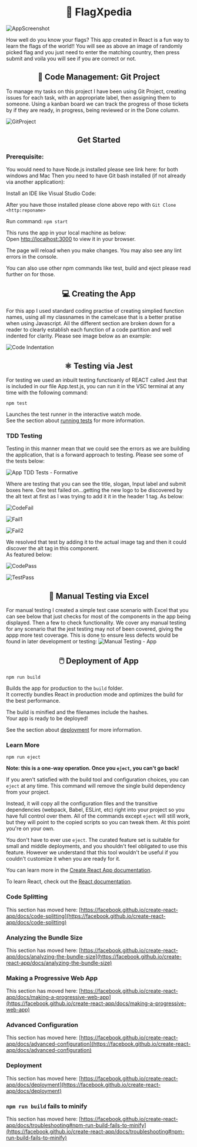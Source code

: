 <h1 align="center">🧮 FlagXpedia </h1>

![AppScreenshot](https://github.com/user-attachments/assets/feb8ae19-d214-44a5-a66c-cb8386436a11)

How well do you know your flags? This app created in React is a fun way to learn the flags of the world!! You will see as above an image of randomly picked flag and you just need to enter the matching country, then press submit and voila you will see if you are correct or not. 

<h2 align="center">🧮 Code Management: Git Project </h2>

To manage my tasks on this project I have been using Git Project, creating issues for each task, with an appropriate label, then assigning them to someone. Using a kanban board we can track the progress of those tickets by if they are ready, in progress, being reviewed or in the Done column.

![GitProject](https://github.com/user-attachments/assets/a0500657-a074-465a-a7ad-dd5bf49b3bf6)

<h2 align="center">Get Started</h2>

### Prerequisite:

You would need to have Node.js installed please see link here:  for both windows and Mac
Then you need to have Git bash installed (if not already via another application): 

Install an IDE like Visual Studio Code: 

After you have those installed please clone above repo with
`Git Clone <http:reponame>`

Run command:
`npm start`

This runs the app in your local machine as below:\
Open [http://localhost:3000](http://localhost:3000) to view it in your browser.

The page will reload when you make changes. You may also see any lint errors in the console.

You can also use other npm commands like test, build and eject please read further on for those.

<h2 align="center" color="Blue"> 💻 Creating the App</h2>

For this app I used standard coding practise of creating simplied function names, using all my classnames in the camelcase that is a better pratise when using Javascript. All the different section are broken down for a reader to clearly establish each function of a code partition and well indented for clarity. Please see image below as an example:

![Code Indentation](https://github.com/user-attachments/assets/f20defde-d888-4528-a3ab-9e9c3c7e8cfc)


<h2 align="center" color="Blue"> ⚛️ Testing via Jest</h2>

For testing we used an inbuilt testing functioanly of REACT called Jest that is included in our file App.test.js, you can run it in the VSC terminal at any time with the following command:

`npm test`

Launches the test runner in the interactive watch mode.\
See the section about [running tests](https://facebook.github.io/create-react-app/docs/running-tests) for more information.


### TDD Testing
Testing in this manner mean that we could see the errors as we are building the application, that is a forward approach to testing. Please see some of the tests below:


![App TDD Tests - Formative](https://github.com/user-attachments/assets/349a352c-0d92-4c23-8b5a-c2e4b49443a7)


Where are testing that you can see the title, slogan, Input label and submit boxes here. One test failed on...getting the new logo to be discovered by the alt text at first as I was trying to add it it in the header 1 tag. As below:

![CodeFail](https://github.com/user-attachments/assets/c750788a-7766-4822-924a-90644bb2b910) 

![Fail1](https://github.com/user-attachments/assets/70193424-de5e-45c3-9d4b-2a996939ca29)

![Fail2](https://github.com/user-attachments/assets/00cf3274-936d-4742-9ca2-5d110d5d7aa8)
  
We resolved that test by adding it to the actual image tag and then it could discover the alt tag in this component. \
As featured below:

![CodePass](https://github.com/user-attachments/assets/1c32e148-4022-4bc6-a975-ab86db01fb95)

![TestPass](https://github.com/user-attachments/assets/2853272d-4742-4c99-b371-a5fb2f196128)

<h2 align="center" color="Blue"> 📇 Manual Testing via Excel</h2>

For manual testing I created a simple test case scenario with Excel that you can see below that just checks for most of the components in the app being displayed. Then a few to check functionality. We cover any manual testing for any scenario that the jest testing may not of been covered, giving the appp more test coverage. This is done to ensure less defects would be found in later development or testing:
![Manual Testing - App](https://github.com/user-attachments/assets/e31c6ebe-0440-4928-a060-795602d67053)

<h2 align="center" color="Blue"> 🖱️ Deployment of App </h2>

`npm run build`

Builds the app for production to the `build` folder.\
It correctly bundles React in production mode and optimizes the build for the best performance.

The build is minified and the filenames include the hashes.\
Your app is ready to be deployed!

See the section about [deployment](https://facebook.github.io/create-react-app/docs/deployment) for more information.

### Learn More

`npm run eject`

**Note: this is a one-way operation. Once you `eject`, you can't go back!**

If you aren't satisfied with the build tool and configuration choices, you can `eject` at any time. This command will remove the single build dependency from your project.

Instead, it will copy all the configuration files and the transitive dependencies (webpack, Babel, ESLint, etc) right into your project so you have full control over them. All of the commands except `eject` will still work, but they will point to the copied scripts so you can tweak them. At this point you're on your own.

You don't have to ever use `eject`. The curated feature set is suitable for small and middle deployments, and you shouldn't feel obligated to use this feature. However we understand that this tool wouldn't be useful if you couldn't customize it when you are ready for it.

You can learn more in the [Create React App documentation](https://facebook.github.io/create-react-app/docs/getting-started).

To learn React, check out the [React documentation](https://reactjs.org/).

### Code Splitting

This section has moved here: [https://facebook.github.io/create-react-app/docs/code-splitting](https://facebook.github.io/create-react-app/docs/code-splitting)

### Analyzing the Bundle Size

This section has moved here: [https://facebook.github.io/create-react-app/docs/analyzing-the-bundle-size](https://facebook.github.io/create-react-app/docs/analyzing-the-bundle-size)

### Making a Progressive Web App

This section has moved here: [https://facebook.github.io/create-react-app/docs/making-a-progressive-web-app](https://facebook.github.io/create-react-app/docs/making-a-progressive-web-app)

### Advanced Configuration

This section has moved here: [https://facebook.github.io/create-react-app/docs/advanced-configuration](https://facebook.github.io/create-react-app/docs/advanced-configuration)

### Deployment

This section has moved here: [https://facebook.github.io/create-react-app/docs/deployment](https://facebook.github.io/create-react-app/docs/deployment)

### `npm run build` fails to minify

This section has moved here: [https://facebook.github.io/create-react-app/docs/troubleshooting#npm-run-build-fails-to-minify](https://facebook.github.io/create-react-app/docs/troubleshooting#npm-run-build-fails-to-minify)
